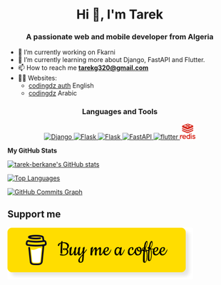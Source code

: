 <h1 align="center">Hi 👋, I'm Tarek </h1> 
<h3 align="center">A passionate web and mobile developer from Algeria</h3>

- 🔭 I’m currently working on  Fkarni
- 🌱 I’m currently learning more about Django, FastAPI and Flutter.
- 📫 How to reach me **tarekg320@gmail.com**
- 👨‍💻 Websites:
    - [codingdz auth](https://auth.codingdz.com/) English
    - [codingdz](https://codingdz.com/) Arabic
<h3 align="center">Languages and Tools</h3>
<p align="center">  
    <a href="https://docs.djangoproject.com/" target="_blank"> 
        <img src="https://www.vectorlogo.zone/logos/djangoproject/djangoproject-icon.svg" alt="Django" width="35" height="35" />
    </a> 
    <a href="https://wagtail.org/" target="_blank"> 
        <img src="https://raw.githubusercontent.com/wappalyzer/wappalyzer/39895dd8d8d8815a246266087b17fc109c7f707d/src/drivers/webextension/images/icons/Wagtail.svg" alt="Flask" width="35" height="35" />
    </a>
    <a href="https://flask.palletsprojects.com/" target="_blank"> 
        <img src="https://www.vectorlogo.zone/logos/pocoo_flask/pocoo_flask-icon.svg" alt="Flask" width="35" height="35" />
    </a>
        <a href="https://fastapi.tiangolo.com/" target="_blank"> 
        <img src="https://vectorwiki.com/images/i0tvc__fastapi.svg" alt="FastAPI" width="35" height="35" />
    </a>
    <a href="https://flutter.dev" target="_blank"> 
        <img src="https://www.vectorlogo.zone/logos/flutterio/flutterio-icon.svg" alt="flutter" width="35" height="35" />
    </a>
    <a href="https://redis.io" target="_blank"> 
        <img src="https://raw.githubusercontent.com/devicons/devicon/master/icons/redis/redis-plain-wordmark.svg" alt="redis"
            width="35" height="35" /> 
    </a> 
</p>

<b>My GitHub Stats</b>

<a href="http://www.github.com/tarek-berkane"><img src="https://github-readme-streak-stats.herokuapp.com/?user=tarek-berkane&stroke=ffffff&background=1c1917&ring=0891b2&fire=0891b2&currStreakNum=ffffff&currStreakLabel=0891b2&sideNums=ffffff&sideLabels=ffffff&dates=ffffff&hide_border=true" alt="tarek-berkane's GitHub stats" /></a>

<a href="https://github.com/tarek-berkane" align="left"><img src="https://github-readme-stats.vercel.app/api/top-langs/?username=tarek-berkane&langs_count=4&layout=compact&title_color=0891b2&text_color=ffffff&icon_color=0891b2&bg_color=1c1917&hide_border=true&locale=en&custom_title=Top%20%Languages" alt="Top Languages" /></a>

<a href="http://www.github.com/tarek-berkane"><img src="https://activity-graph.herokuapp.com/graph?username=tarek-berkane&bg_color=1c1917&color=ffffff&line=0891b2&point=ffffff&area_color=1c1917&area=true&hide_border=true&custom_title=GitHub%20Commits%20Graph" alt="GitHub Commits Graph" /></a>

## Support me
<a href="https://www.buymeacoffee.com/TarekBerkane">
    <img src='button/snapshot-bmc-button.png' alt='buy me a coffe button' />
</a>
